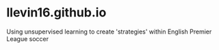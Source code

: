 # llevin16.github.io
Using unsupervised learning to create 'strategies' within English Premier League soccer  
